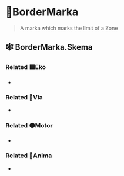# 🔻<via>BorderMarka</via>

> A marka which marks the limit of a Zone

## 🕸 BorderMarka.Skema

### Related 🟩<ekos>Eko</ekos>

-

### Related 🔻<via>Via</via>

-

### Related 🟠<motor>Motor</motor>

-

### Related 💜<anima>Anima</anima>

-
